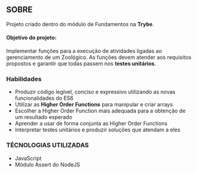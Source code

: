 
## **SOBRE**
Projeto criado dentro do módulo de Fundamentos na **Trybe**.

#### **Objetivo do projeto:**

Implementar funções para a execução de atividades ligadas ao gerenciamento de um Zoológico.
As funções devem atender aos requisitos propostos e garantir que todas passem nos **testes unitários**.


### **Habilidades**

- Produzir código legível, conciso e expressivo utilizando as novas funcionalidades do ES6
- Utilizar as **Higher Order Functions** para manipular e criar arrays
- Escolher a Higher Order Function mais adequada para a obtenção de um resultado esperado
- Aprender a usar de forma conjunta as Higher Order Functions
- Interpretar testes unitários e produzir soluções que atendam a eles

### **TÉCNOLOGIAS UTILIZADAS**
- JavaScript
- Módulo Assert do NodeJS



